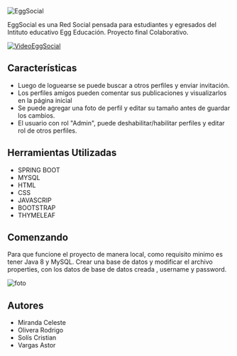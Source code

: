 ![EggSocial](http://drive.google.com/uc?export=view&id=1P1VILOesviZVyuwOnHs-wmynmhn7YLe7)





EggSocial es una Red Social pensada para estudiantes y egresados del Intituto educativo Egg Educación. Proyecto final Colaborativo.


[![VideoEggSocial](https://gifs.com/gif/eggsocial-DqqN1B)](https://youtu.be/w8VTFgEXxps)


## Características

- Luego de loguearse se puede buscar a otros perfiles y enviar invitación. 
- Los perfiles amigos pueden comentar sus publicaciones y visualizarlos en la   página inicial
- Se puede agregar una foto de perfil y editar su tamaño antes de guardar los cambios.
- El usuario con rol "Admin", puede deshabilitar/habilitar perfiles y editar rol de otros perfiles.

## Herramientas Utilizadas
  
-  SPRING BOOT
-  MYSQL
-  HTML
- CSS
- JAVASCRIP
- BOOTSTRAP
- THYMELEAF


## Comenzando
 Para que funcione el proyecto de manera local, como requisito  minimo es tener Java 8 y MySQL. Crear una base de datos y modificar el archivo properties, con los datos de  base de datos creada , username y password. 
 
 
 
 ![foto](http://drive.google.com/uc?export=view&id=1UCfVxxnhKVT9lYnw64n-m8HiAz9Be5ZB)

## Autores
- Miranda Celeste 
- Olivera Rodrigo
- Solís Cristian
- Vargas Astor


